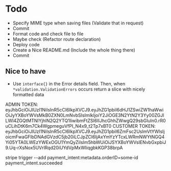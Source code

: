 # Todo

* Specify MIME type when saving files (Validate that in request)
* Commit
* Format code and check file to file
* Maybe check (Refactor route declaration)
* Deploy code
* Create a Nice README.md (Include the whole thing there)
* Commit

## Nice to have

* Use `interface{}` in the Error details field. Then, when `*validation.ValidationErrors` occurs return a slice with
  nicely formatted data

ADMIN TOKEN:
eyJhbGciOiJIUzI1NiIsInR5cCI6IkpXVCJ9.eyJhZG1pbiI6dHJ1ZSwiZW1haWwiOiJyYXBoYWVsMkB0ZXN0LmNvbSIsImlkIjoiY2JiOGE3N2YtN2Y3Yy00ZGJlLWI4ZGQtMTNlYjhlN2Q2YTQ1IiwibmFtZSI6IlJhcGhhZWwgQ29sbGluIn0.rR0uCLihDtK6m7Ck4WgpmeguVfPI_N4x9_t2Tp7xBT0
CUSTOMER TOKEN:
eyJhbGciOiJIUzI1NiIsInR5cCI6IkpXVCJ9.eyJhZG1pbiI6ZmFsc2UsImVtYWlsIjoicmFwaGFlbDNAdGVzdC5jb20iLCJpZCI6IjAxYmYzYTcxLWRmNWYtNGQ4Yi05YTA0LWEzYWExOGU1YmQyZiIsIm5hbWUiOiJSYXBoYWVsIENvbGxpbiJ9.Uq-rXsNox5UVrlRqd20iUYdVpMxWIiqgbkKGP38brpA

stripe trigger --add payment_intent:metadata.orderID=some-id payment_intent.succeeded